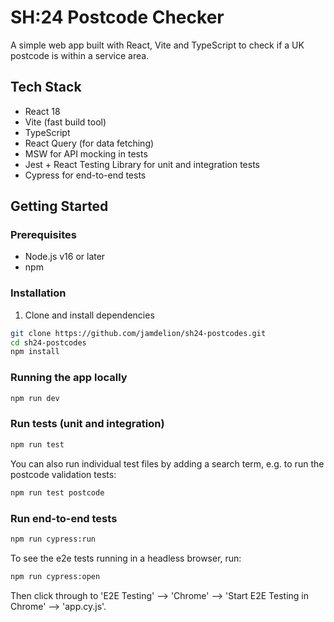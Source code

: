 # SH:24 Postcode Checker

A simple web app built with React, Vite and TypeScript to check if a UK postcode is within a service area. 

## Tech Stack

- React 18
- Vite (fast build tool)
- TypeScript
- React Query (for data fetching)
- MSW for API mocking in tests
- Jest + React Testing Library for unit and integration tests
- Cypress for end-to-end tests

## Getting Started

### Prerequisites

- Node.js v16 or later
- npm

### Installation

1. Clone and install dependencies

```bash
git clone https://github.com/jamdelion/sh24-postcodes.git
cd sh24-postcodes
npm install
```


### Running the app locally

```bash
npm run dev
```

### Run tests (unit and integration)

```bash
npm run test
```

You can also run individual test files by adding a search term, e.g. to run the postcode validation tests:

```bash
npm run test postcode
```

### Run end-to-end tests

```bash
npm run cypress:run
```

To see the e2e tests running in a headless browser, run:

```bash
npm run cypress:open
```

Then click through to 'E2E Testing' --> 'Chrome'  --> 'Start E2E Testing in Chrome' --> 'app.cy.js'. 
